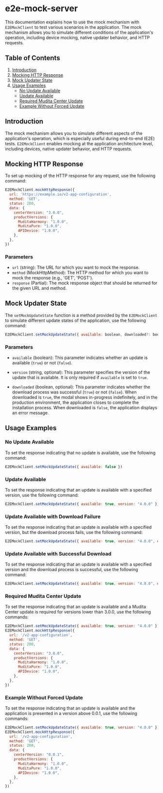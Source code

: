 # e2e-mock-server

This documentation explains how to use the mock mechanism with `E2EMockClient` to test various scenarios in the application. The mock mechanism allows you to simulate different conditions of the application's operation, including device mocking, native updater behavior, and HTTP requests.

## Table of Contents

1. [Introduction](#introduction)
2. [Mocking HTTP Response](#mocking-http-response)
3. [Mock Updater State](#mock-updater-state)
4. [Usage Examples](#usage-examples)
    - [No Update Available](#no-update-available)
    - [Update Available](#update-available)
    - [Required Mudita Center Update](#required-mudita-center-update)
    - [Example Without Forced Update](#example-without-forced-update)

## Introduction

The mock mechanism allows you to simulate different aspects of the application's operation, which is especially useful during end-to-end (E2E) tests. `E2EMockClient` enables mocking at the application architecture level, including devices, native updater behavior, and HTTP requests.

## Mocking HTTP Response

To set up mocking of the HTTP response for any request, use the following command:
```javascript
E2EMockClient.mockHttpResponse({
  url: 'https://example.io/v2-app-configuration',
  method: 'GET',
  status: 200,
  data: {
    centerVersion: "3.0.0",
    productVersions: {
      MuditaHarmony: "1.0.0",
      MuditaPure: "1.0.0",
      APIDevice: "1.0.0",
    },
  },
})
```

### Parameters

- `url` (string): The URL for which you want to mock the response.
- `method` (MockHttpMethod): The HTTP method for which you want to mock the response (e.g., 'GET', 'POST').
- `response` (Partial<AxiosResponse>): The mock response object that should be returned for the given URL and method.

## Mock Updater State

The `setMockUpdateState` function is a method provided by the `E2EMockClient` to simulate different update states of the application, use the following command:

```javascript
E2EMockClient.setMockUpdateState({ available: boolean, downloaded?: boolean, version?: string })
```

### Parameters
- `available` (boolean): This parameter indicates whether an update is available (`true`) or not (`false`).

- `version` (string, optional): This parameter specifies the version of the update that is available. It is only required if `available` is set to `true`.

- `downloaded` (boolean, optional): This parameter indicates whether the download process was successful (`true`) or not (`false`). When downloaded is `true`, the modal shows in-progress indefinitely, and in the production environment, the application closes to complete the installation process. When downloaded is `false`, the application displays an error message.

## Usage Examples

### No Update Available

To set the response indicating that no update is available, use the following command:
```javascript
E2EMockClient.setMockUpdateState({ available: false })
```

### Update Available

To set the response indicating that an update is available with a specified version, use the following command:
```javascript
E2EMockClient.setMockUpdateState({ available: true, version: "4.0.0" })
```

### Update Available with Download Failure

To set the response indicating that an update is available with a specified version, but the download process fails, use the following command:
```javascript
E2EMockClient.setMockUpdateState({ available: true, version: "4.0.0", downloaded: false })
```

### Update Available with Successful Download

To set the response indicating that an update is available with a specified version and the download process is successful, use the following command:
```javascript
E2EMockClient.setMockUpdateState({ available: true, version: "4.0.0", downloaded: true })
```

### Required Mudita Center Update

To set the response indicating that an update is available and a Mudita Center update is required for versions lower than 3.0.0, use the following commands:
```javascript
E2EMockClient.setMockUpdateState({ available: true, version: "4.0.0" })
E2EMockClient.mockHttpResponse({
  url: '/v2-app-configuration',
  method: 'GET',
  status: 200,
  data: {
    centerVersion: "3.0.0",
    productVersions: {
      MuditaHarmony: "1.0.0",
      MuditaPure: "1.0.0",
      APIDevice: "1.0.0",
    },
  },
})
```

### Example Without Forced Update

To set the response indicating that an update is available and the application is presented in a version above 0.0.1, use the following commands:
```javascript
E2EMockClient.setMockUpdateState({ available: true, version: "4.0.0" })
E2EMockClient.mockHttpResponse({
  url: '/v2-app-configuration',
  method: 'GET',
  status: 200,
  data: {
    centerVersion: "0.0.1",
    productVersions: {
      MuditaHarmony: "1.0.0",
      MuditaPure: "1.0.0",
      APIDevice: "1.0.0",
    },
  },
})
```

